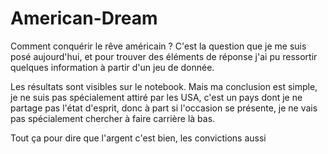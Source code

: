 # American-Dream

Comment conquérir le rêve américain ?
C'est la question que je me suis posé aujourd'hui, et pour trouver des éléments de réponse j'ai pu ressortir quelques information à partir d'un jeu de donnée.

Les résultats sont visibles sur le notebook.
Mais ma conclusion est simple, je ne suis pas spécialement attiré par les USA, c'est un pays dont je ne partage pas l'état d'esprit, donc à part si l'occasion se présente, je ne vais pas spécialement chercher à faire carrière là bas.

Tout ça pour dire que l'argent c'est bien, les convictions aussi